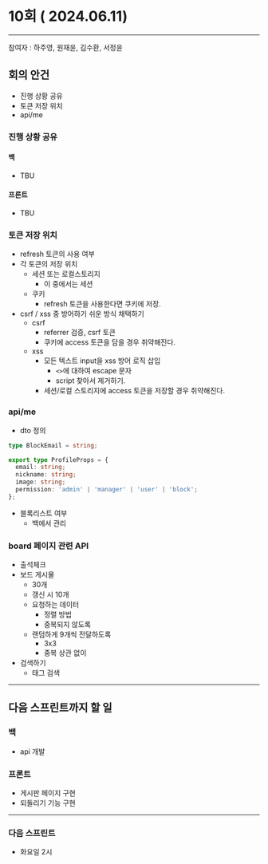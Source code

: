 # 10회 ( 2024.06.11)

---

참여자 : 하주영, 원재윤, 김수환, 서정윤

## 회의 안건

- 진행 상황 공유
- 토큰 저장 위치
- api/me 
### 진행 상황 공유
#### 백
- TBU
#### 프론트
- TBU
### 토큰 저장 위치
- refresh 토큰의 사용 여부
- 각 토큰의 저장 위치
	- 세션 또는 로컬스토리지
		- 이 중에서는 세션
	- 쿠키
		- refresh 토큰을 사용한다면 쿠키에 저장.
- csrf / xss 중 방어하기 쉬운 방식 채택하기
	- csrf
		- referrer 검증, csrf 토큰
		- 쿠키에 access 토큰을 담을 경우 취약해진다.
	- xss
		- 모든 텍스트 input을 xss 방어 로직 삽입
			- `<>`에 대하여 escape 문자
			- script 찾아서 제거하기.
		- 세션/로컬 스토리지에 access 토큰을 저장할 경우 취약해진다.
### api/me 
- dto 정의
```ts
type BlockEmail = string;

export type ProfileProps = {
  email: string;
  nickname: string;
  image: string;
  permission: 'admin' | 'manager' | 'user' | 'block';
};
```
- 블록리스트 여부
	- 백에서 관리
### board 페이지 관련 API
- 출석체크
- 보드 게시물 
	- 30개
	- 갱신 시 10개
	- 요청하는 데이터
		- 정렬 방법
		- 중복되지 않도록
	- 랜덤하게 9개씩 전달하도록 
		- 3x3
		- 중복 상관 없이
- 검색하기
	- 태그 검색

---
## 다음 스프린트까지 할 일
### 백
- api 개발

### 프론트
- 게시판 페이지 구현
- 되돌리기 기능 구현

---
### 다음 스프린트
- 화요일 2시